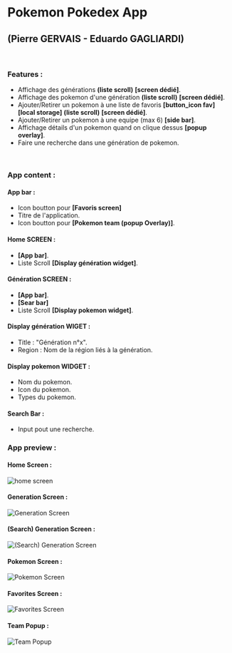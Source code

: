 # Pokemon Pokedex App 
## (Pierre GERVAIS - Eduardo GAGLIARDI)

<br/>

### Features :

- Affichage des générations **(liste scroll)** **[screen dédié]**.
- Affichage des pokemon d'une génération **(liste scroll)** **[screen dédié]**.
- Ajouter/Retirer un pokemon à une liste de favoris **[button_icon fav]** **[local storage]** **(liste scroll)** **[screen dédié]**.
- Ajouter/Retirer un pokemon à une equipe (max 6) **[side bar]**.
- Affichage détails d'un pokemon quand on clique dessus **[popup overlay]**.
- Faire une recherche dans une génération de pokemon.

<br/>

### App content :

#### App bar :
- Icon boutton pour **[Favoris screen]**
- Titre de l'application.
- Icon boutton pour **[Pokemon team (popup Overlay)]**.

#### Home SCREEN :
- **[App bar]**.
- Liste Scroll **[Display génération widget]**.

#### Génération SCREEN :
- **[App bar]**.
- **[Sear bar]**
- Liste Scroll **[Display pokemon widget]**.

#### Display génération WIGET :
- Title : "Génération n°x".
- Region : Nom de la région liés à la génération.

#### Display pokemon WIDGET :
- Nom du pokemon.
- Icon du pokemon.
- Types du pokemon.

#### Search Bar :
- Input pout une recherche.

### App preview :

#### Home Screen :
![home screen](readme_img/home_screen.png)

#### Generation Screen :
![Generation Screen](readme_img/generation_screen.png)


#### (Search) Generation Screen :
![(Search) Generation Screen](readme_img/search_generation_screen.png)

#### Pokemon Screen :
![Pokemon Screen](readme_img/pokemon_screen.png)

#### Favorites Screen :
![Favorites Screen](readme_img/favorites_screen.png)

#### Team Popup :
![Team Popup](readme_img/team_popup.png)
